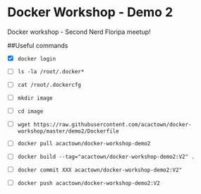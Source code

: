 Docker Workshop - Demo 2
========================

Docker workshop - Second Nerd Floripa meetup!

##Useful commands

- [x] ``docker login``
- [ ] ``ls -la /root/.docker*``
- [ ] ``cat /root/.dockercfg``

- [ ] ``mkdir image``
- [ ] ``cd image``
- [ ] ``wget https://raw.githubusercontent.com/acactown/docker-workshop/master/demo2/Dockerfile``

- [ ] ``docker pull acactown/docker-workshop-demo2``
- [ ] ``docker build --tag="acactown/docker-workshop-demo2:V2" .``
- [ ] ``docker commit XXX acactown/docker-workshop-demo2:V2"``
- [ ] ``docker push acactown/docker-workshop-demo2:V2``

